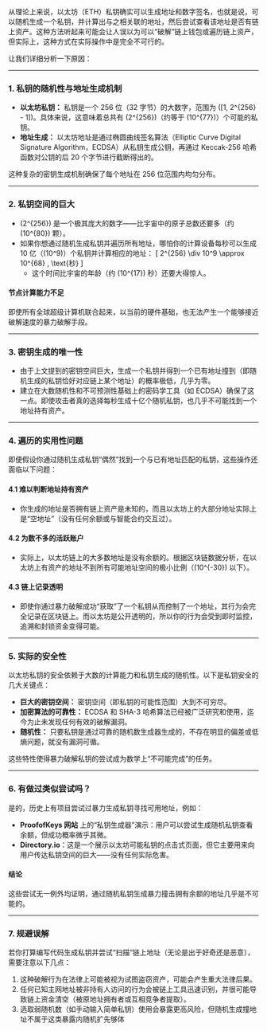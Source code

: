 从理论上来说，以太坊（ETH）私钥确实可以生成地址和数字签名，也就是说，可以随机生成一个私钥，并计算出与之相关联的地址，然后尝试查看该地址是否有链上资产。这种方法听起来可能会让人误以为可以“破解”链上钱包或遍历链上资产，但实际上，这种方式在实际操作中是完全不可行的。

让我们详细分析一下原因：

---

### **1. 私钥的随机性与地址生成机制**
- **以太坊私钥：** 私钥是一个 256 位（32 字节）的大数字，范围为 \([1, 2^{256} - 1]\)。具体来说，这意味着总共有 \(2^{256}\)（约等于 \(10^{77}\)）个可能的私钥。
- **地址生成：** 以太坊地址是通过椭圆曲线签名算法（Elliptic Curve Digital Signature Algorithm，ECDSA）从私钥生成公钥，再通过 Keccak-256 哈希函数对公钥的后 20 个字节进行截断得出的。

这种复杂的密钥生成机制确保了每个地址在 256 位范围内均匀分布。

---

### **2. 私钥空间的巨大**
- \(2^{256}\) 是一个极其庞大的数字——比宇宙中的原子总数还要多（约 \(10^{80}\) 颗）。
- 如果你想通过随机生成私钥并遍历所有地址，哪怕你的计算设备每秒可以生成 10 亿（\(10^9\)）个私钥并计算相应的地址：
  \[
  2^{256} \div 10^9 \approx 10^{68} \, \text{秒}
  \]
   - 这个时间比宇宙的年龄（约 \(10^{17}\) 秒）还要大得惊人。

#### **节点计算能力不足**
即使所有全球超级计算机联合起来，以当前的硬件基础，也无法产生一个能够接近破解速度的暴力破解手段。

---

### **3. 密钥生成的唯一性**
- 由于上文提到的密钥空间巨大，生成一个私钥并得到一个已有地址撞到（即随机生成的私钥恰好对应链上某个地址）的概率极低，几乎为零。
- 建立在大数随机性和不可预测性基础上的密码学工具（如 ECDSA）确保了这一点。即使攻击者真的选择每秒生成十亿个随机私钥，也几乎不可能找到一个地址持有资产。

---

### **4. 遍历的实用性问题**
即便假设你通过随机生成私钥“偶然”找到一个与已有地址匹配的私钥，这些操作还面临以下问题：

#### **4.1 难以判断地址持有资产**
- 你生成的地址是否拥有链上资产是未知的，而且以太坊上的大部分地址实际上是“空地址”（没有任何余额或与智能合约交互过）。

#### **4.2 为数不多的活跃账户**
- 实际上，以太坊链上的大多数地址是没有余额的。根据区块链数据分析，在以太坊上有资产的地址不到所有可能地址空间的极小比例（\(10^{-30}\) 以下）。

#### **4.3 链上记录透明**
- 即使你通过暴力破解成功“获取”了一个私钥从而控制了一个地址，其行为会完全记录在区块链上。而以太坊是公开透明的，所以你的行为会受到即时监控，追溯和封锁资金变得可能。

---

### **5. 实际的安全性**
以太坊私钥的安全依赖于大数的计算能力和私钥生成的随机性。以下是私钥安全的几大关键点：
- **巨大的密钥空间：** 密钥空间（即私钥的可能性范围）大到不可穷尽。
- **加密算法的可靠性：** ECDSA 和 SHA-3 哈希算法已经被广泛研究和使用，迄今为止未发现任何有效的破解漏洞。
- **随机性：** 只要私钥是通过可靠的随机数生成器生成的，不存在明显的偏差或低熵问题，就没有漏洞可循。

这些特性使得暴力破解私钥的尝试成为数学上“不可能完成”的任务。

---

### **6. 有做过类似尝试吗？**
是的，历史上有项目尝试过暴力生成私钥寻找可用地址，例如：
- **ProofofKeys 网站** 上的“私钥生成器”演示：用户可以尝试生成随机私钥查看余额，但成功概率微乎其微。
- **Directory.io**：这是一个展示以太坊可能私钥的点击式页面，但它主要用来向用户传达私钥空间的巨大——没有任何实际危害。

#### **结论**
这些尝试无一例外均证明，通过随机私钥生成暴力撞击拥有余额的地址几乎是不可能的。

---

### **7. 规避误解**
若你打算编写代码生成私钥并尝试“扫描”链上地址（无论是出于好奇还是恶意），需要注意以下几点：
1. 这种破解行为在法律上可能被视为试图盗窃资产，可能会产生重大法律后果。
2. 任何已知主网地址被非持有人访问的行为会被链上工具迅速识别，并很可能导致链上资金清空（被原地址拥有者或互相竞争者提取）。
3. 选取弱随机数（如手动输入简单私钥）使用会暴露更高风险，但随机生成撞地址不属于这类暴露内随机扩先够体